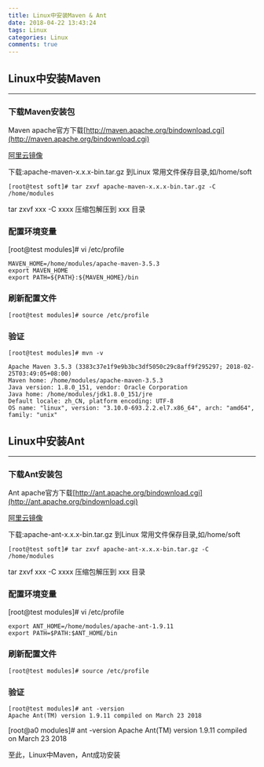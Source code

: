 ```yaml
---
title: Linux中安装Maven & Ant
date: 2018-04-22 13:43:24
tags: Linux
categories: Linux
comments: true
---
```


## Linux中安装Maven
---

### 下载Maven安装包 

Maven apache官方下载[http://maven.apache.org/bindownload.cgi](http://maven.apache.org/bindownload.cgi)
<!---more--->
[阿里云镜像](https://mirrors.aliyun.com/apache/maven/)

下载:apache-maven-x.x.x-bin.tar.gz 到Linux 常用文件保存目录,如/home/soft

```
[root@test soft]# tar zxvf apache-maven-x.x.x-bin.tar.gz -C /home/modules  

```
tar zxvf xxx -C xxxx 压缩包解压到 xxx 目录

### 配置环境变量

[root@test modules]# vi /etc/profile 

```
MAVEN_HOME=/home/modules/apache-maven-3.5.3
export MAVEN_HOME
export PATH=${PATH}:${MAVEN_HOME}/bin
```

### 刷新配置文件

```
[root@test modules]# source /etc/profile
```

### 验证

```
[root@test modules]# mvn -v

Apache Maven 3.5.3 (3383c37e1f9e9b3bc3df5050c29c8aff9f295297; 2018-02-25T03:49:05+08:00)
Maven home: /home/modules/apache-maven-3.5.3
Java version: 1.8.0_151, vendor: Oracle Corporation
Java home: /home/modules/jdk1.8.0_151/jre
Default locale: zh_CN, platform encoding: UTF-8
OS name: "linux", version: "3.10.0-693.2.2.el7.x86_64", arch: "amd64", family: "unix"

```




## Linux中安装Ant 
---

### 下载Ant安装包 

Ant apache官方下载[http://ant.apache.org/bindownload.cgi](http://ant.apache.org/bindownload.cgi)

[阿里云镜像](https://mirrors.aliyun.com/apache/ant/binaries/)

下载:apache-ant-x.x.x-bin.tar.gz 到Linux 常用文件保存目录,如/home/soft


```
[root@test soft]# tar zxvf apache-ant-x.x.x-bin.tar.gz -C /home/modules  

```
tar zxvf xxx -C xxxx 压缩包解压到 xxx 目录

### 配置环境变量

[root@test modules]# vi /etc/profile 

```
export ANT_HOME=/home/modules/apache-ant-1.9.11
export PATH=$PATH:$ANT_HOME/bin
```

### 刷新配置文件

```
[root@test modules]# source /etc/profile
```

### 验证

```
[root@test modules]# ant -version
Apache Ant(TM) version 1.9.11 compiled on March 23 2018
```

[root@a0 modules]# ant -version
Apache Ant(TM) version 1.9.11 compiled on March 23 2018


至此，Linux中Maven，Ant成功安装







